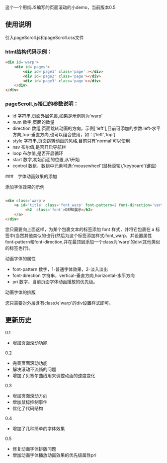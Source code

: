 这个一个用纯JS编写的页面滚动的小demo，当前版本0.5


## 使用说明
引入pageScroll.js和pageScroll.css文件


### html结构代码示例：

``` html
<div id='warp'>
	<div id='pages'>
		<div id='page1' class='page' ></div>
		<div id='page2' class='page'></div>
		<div id='page3' class='page'></div>
	</div>
</div>

```

### pageScroll.js接口的参数说明：

- id 字符串,页面外层包裹,如果是示例则为'warp'
- num 数字,页面的数量
- direction 数组,页面跳转动画的方向，示例['left'],目前可添加的参数:left-水平方向,top-垂直方向,也可以组合使用，如：['left','top']
- style 字符串,页面跳转动画的风格,目前只有'normal'可以使用
- nav 布尔值,是否开启导航栏
- loop 布尔值,是否开启循环
- start 数字,初始页面的位置,从1开始
- control 数组，数组中元素可选:'mousewheel'(鼠标滚轮),'keyboard'(键盘)

###　字体动画效果的添加

添加字体效果的示例

``` html

<div class='warp'>
	<a id='title' class='font_warp' font-pattern=2 font-direction='vertical' pri=1>
		 <h2  class='font'>DEMO展示</h2>
	</a>
</div>
```

您只需要向上面这样，为某个包裹文本的标签添加 font 样式，并将它包裹在 a 标签中(当然其他类似的也行)然后为这个标签添加样式:font_warp，并设置属性font-pattern和font-direction,并在最顶层添加一个class为'warp'的div(其他类似的标签也行)。

动画字体的属性
- font-pattern  数字，1-普通字体效果，2-淡入淡出
- font-direction 字符串，vertical-垂直方向,horizontal-水平方向
- pri 数字，当前页面字体动画播放的优先级。

动画字体的排版

您只需要对外层含有class为'warp'的div设置样式即可。

## 更新历史
0.1
- 增加页面滚动功能

0.2
- 完善页面滚动功能
- 解决滚动不流畅的问题
- 增加了贝塞尔曲线用来调控动画的速度变化

0.3

- 增加页面滚动方向
- 增加鼠标控制事件
- 优化了代码结构

0.4

- 增加了几种简单的字体效果


0.5

- 修复动画字体排版问题
- 增加动画字体播放动画效果的优先级属性pri
